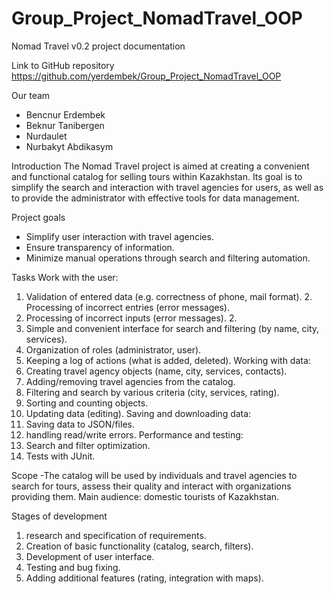 # Group_Project_NomadTravel_OOP
Nomad Travel v0.2 project documentation

Link to GitHub repository
https://github.com/yerdembek/Group_Project_NomadTravel_OOP

Our team
- Bencnur Erdembek
- Beknur Tanibergen
- Nurdaulet
- Nurbakyt Abdikasym

Introduction
The Nomad Travel project is aimed at creating a convenient and functional catalog for selling tours within Kazakhstan. Its goal is to simplify the search and interaction with travel agencies for users, as well as to provide the administrator with effective tools for data management. 

Project goals
- Simplify user interaction with travel agencies.
- Ensure transparency of information.
- Minimize manual operations through search and filtering automation.

Tasks
Work with the user:
1.	Validation of entered data (e.g. correctness of phone, mail format). 2. Processing of incorrect entries (error messages).
2. Processing of incorrect inputs (error messages). 2.
3.	Simple and convenient interface for search and filtering (by name, city, services).
4. Organization of roles (administrator, user).
5.	Keeping a log of actions (what is added, deleted).
Working with data:
1.	Creating travel agency objects (name, city, services, contacts).
2.	Adding/removing travel agencies from the catalog.
3.	Filtering and search by various criteria (city, services, rating).
4.	Sorting and counting objects.
5.	Updating data (editing).
Saving and downloading data:
1.	Saving data to JSON/files.
2. handling read/write errors.
Performance and testing:
1. Search and filter optimization.
2. Tests with JUnit.

Scope
-The catalog will be used by individuals and travel agencies to search for tours, assess their quality and interact with organizations providing them. Main audience: domestic tourists of Kazakhstan.

Stages of development
1. research and specification of requirements.
2.	Creation of basic functionality (catalog, search, filters).
3.	Development of user interface.
4. Testing and bug fixing.
5.	Adding additional features (rating, integration with maps).
